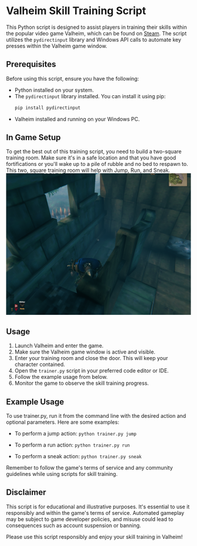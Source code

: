 # Valheim Skill Training Script

This Python script is designed to assist players in training their skills within the popular video game Valheim, which can be found on [Steam](https://store.steampowered.com/app/892970/Valheim/). The script utilizes the `pydirectinput` library and Windows API calls to automate key presses within the Valheim game window.

## Prerequisites

Before using this script, ensure you have the following:

- Python installed on your system.
- The `pydirectinput` library installed. You can install it using pip:
  ```bash
  pip install pydirectinput
  ```
- Valheim installed and running on your Windows PC.

## In Game Setup

To get the best out of this training script, you need to build a two-square training room. Make sure it's in a safe location and that you have good fortifications or you'll wake up to a pile of rubble and no bed to respawn to. This two, square training room will help with Jump, Run, and Sneak.
![alt text](https://github.com/spydir/valheim_trainer/blob/main/screenshots/training_room.png)

## Usage
1. Launch Valheim and enter the game.
2. Make sure the Valheim game window is active and visible.
3. Enter your training room and close the door. This will keep your character contained.
4. Open the `trainer.py` script in your preferred code editor or IDE.
5. Follow the example usage from below.
6. Monitor the game to observe the skill training progress.

## Example Usage
To use trainer.py, run it from the command line with the desired action and optional parameters. Here are some examples:

- To perform a jump action:
`python trainer.py jump`

- To perform a run action:
`python trainer.py run`

- To perform a sneak action:
`python trainer.py sneak`

Remember to follow the game's terms of service and any community guidelines while using scripts for skill training.

## Disclaimer

This script is for educational and illustrative purposes. It's essential to use it responsibly and within the game's terms of service. Automated gameplay may be subject to game developer policies, and misuse could lead to consequences such as account suspension or banning.

Please use this script responsibly and enjoy your skill training in Valheim!